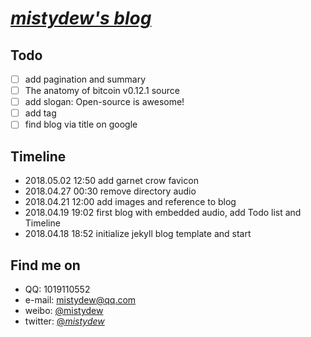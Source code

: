 # [_mistydew's blog_](https://mistydew.github.io)

## Todo
- [ ] add pagination and summary
- [ ] The anatomy of bitcoin v0.12.1 source
- [ ] add slogan: Open-source is awesome!
- [ ] add tag
- [ ] find blog via title on google

## Timeline
* 2018.05.02 12:50 add garnet crow favicon
* 2018.04.27 00:30 remove directory audio
* 2018.04.21 12:00 add images and reference to blog
* 2018.04.19 19:02 first blog with embedded audio, add Todo list and Timeline
* 2018.04.18 18:52 initialize jekyll blog template and start

## Find me on

* QQ: 1019110552
* e-mail: mistydew@qq.com
* weibo: [@mistydew](https://weibo.com/mistydew)
* twitter: [@_mistydew_](https://twitter.com/_mistydew_)
